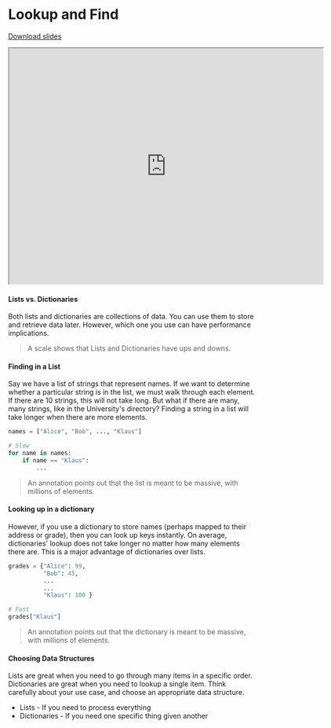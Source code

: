 # Lookup and Find

[Download slides](Lookup%20and%20Find.pdf)


<iframe style="width: 640px; height: 480px;" width="300" height="150" allowfullscreen="allowfullscreen" webkitallowfullscreen="webkitallowfullscreen" mozallowfullscreen="mozallowfullscreen"
title="Introduction.pdf"
src="https://www.youtube.com/embed/4vVoa94yBu4?feature=oembed&amp;rel=0" ></iframe>


#### Lists vs. Dictionaries

Both lists and dictionaries are collections of data.
You can use them to store and retrieve data later.
However, which one you use can have performance implications.

> A scale shows that Lists and Dictionaries have ups and downs.

#### Finding in a List

Say we have a list of strings that represent names.
If we want to determine whether a particular string is in the list, we must walk through each element.
If there are 10 strings, this will not take long.
But what if there are many, many strings, like in the University's directory?
Finding a string in a list will take longer when there are more elements.

```python
names = ["Alice", "Bob", ..., "Klaus"]

# Slow
for name in names:
    if name == "Klaus":
        ...
```

> An annotation points out that the list is meant to be massive, with millions of elements.

#### Looking up in a dictionary

However, if you use a dictionary to store names (perhaps mapped to their address or grade), then you can look up keys instantly.
On average, dictionaries' lookup does not take longer no matter how many elements there are.
This is a major advantage of dictionaries over lists.

```python
grades = {"Alice": 99,
          "Bob": 45,
          ...
          ...
          "Klaus": 100 }

# Fast
grades["Klaus"]
```

> An annotation points out that the dictionary is meant to be massive, with millions of elements.

#### Choosing Data Structures

Lists are great when you need to go through many items in a specific order.
Dictionaries are great when you need to lookup a single item.
Think carefully about your use case, and choose an appropriate data structure.

* Lists - If you need to process everything
* Dictionaries - If you need one specific thing given another
